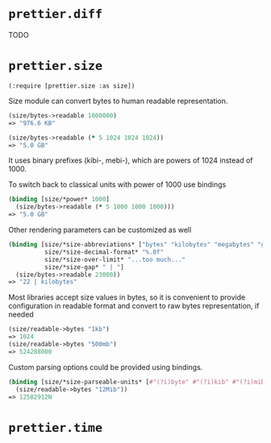 # `prettier.diff`

TODO

# `prettier.size`

`(:require [prettier.size :as size])`

Size module can convert bytes to human readable representation.

```clojure
(size/bytes->readable 1000000)
=> "976.6 KB"

(size/bytes->readable (* 5 1024 1024 1024))
=> "5.0 GB"
```

It uses binary prefixes (kibi-, mebi-), 
which are powers of 1024 instead of 1000.

To switch back to classical units with power of 1000 use bindings

```clojure
(binding [size/*power* 1000]
  (size/bytes->readable (* 5 1000 1000 1000)))
=> "5.0 GB"
```

Other rendering parameters can be customized as well

```clojure
(binding [size/*size-abbreviations* ["bytes" "kilobytes" "megabytes" "gigabytes"]
          size/*size-decimal-format* "%.0f"
          size/*size-over-limit* "...too much..."
          size/*size-gap* " | "]
  (size/bytes->readable 23000))
=> "22 | kilobytes"   
```

Most libraries accept size values in bytes, 
so it is convenient to provide configuration in readable format
and convert to raw bytes representation, if needed

```clojure
(size/readable->bytes "1kb")
=> 1024
(size/readable->bytes "500mb")
=> 524288000
```

Custom parsing options could be provided using bindings.

```clojure
(binding [size/*size-parseable-units* [#"(?i)byte" #"(?i)kib" #"(?i)mib"]]
  (size/readable->bytes "12Mib"))
=> 12582912N
``` 

# `prettier.time`


